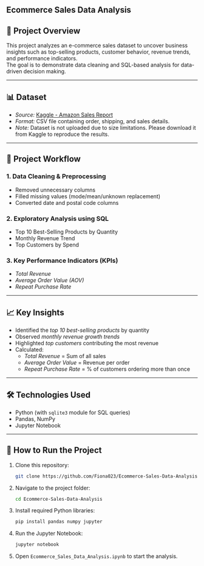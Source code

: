 ## Ecommerce Sales Data Analysis

## 📌 Project Overview
This project analyzes an e-commerce sales dataset to uncover business insights such as top-selling products, customer behavior, revenue trends, and performance indicators.  
The goal is to demonstrate data cleaning and SQL-based analysis for data-driven decision making.

---

## 📊 Dataset
- *Source:* [Kaggle - Amazon Sales Report](https://www.kaggle.com/datasets/mdsazzatsardar/amazonsalesreport)  
- *Format:* CSV file containing order, shipping, and sales details.
- *Note:* Dataset is not uploaded due to size limitations. Please download it from Kaggle to reproduce the results.  

---

## 🔄 Project Workflow
### 1. Data Cleaning & Preprocessing
- Removed unnecessary columns  
- Filled missing values (mode/mean/unknown replacement)  
- Converted date and postal code columns  

### 2. Exploratory Analysis using SQL
- Top 10 Best-Selling Products by Quantity  
- Monthly Revenue Trend  
- Top Customers by Spend  

### 3. Key Performance Indicators (KPIs)
- *Total Revenue*  
- *Average Order Value (AOV)*  
- *Repeat Purchase Rate*  

---

## 📈 Key Insights
- Identified the *top 10 best-selling products* by quantity  
- Observed *monthly revenue growth trends*  
- Highlighted *top customers* contributing the most revenue  
- Calculated:
  - *Total Revenue* = Sum of all sales  
  - *Average Order Value* = Revenue per order  
  - *Repeat Purchase Rate* = % of customers ordering more than once  

---

## 🛠 Technologies Used
- Python (with `sqlite3` module for SQL queries)
- Pandas, NumPy    
- Jupyter Notebook  

---

## 🚀 How to Run the Project
1. Clone this repository:
   ```bash
   git clone https://github.com/Fiona023/Ecommerce-Sales-Data-Analysis.git
   ```
2. Navigate to the project folder:
   ```bash
   cd Ecommerce-Sales-Data-Analysis
   ```
3. Install required Python libraries:
   ```bash
   pip install pandas numpy jupyter
   ```
4. Run the Jupyter Notebook:
   ```bash
   jupyter notebook
   ```
5. Open `Ecommerce_Sales_Data_Analysis.ipynb` to start the analysis.

